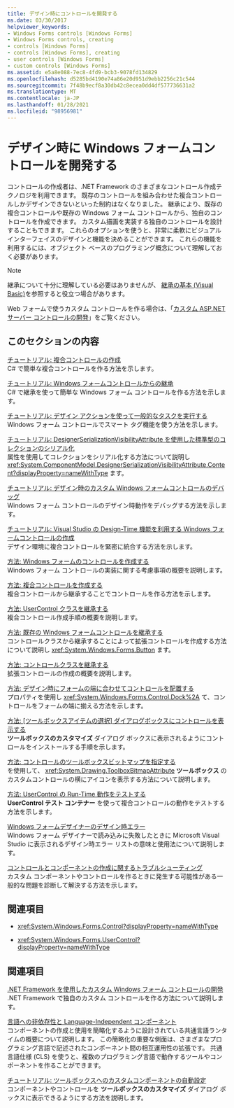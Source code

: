 ```yaml
---
title: デザイン時にコントロールを開発する
ms.date: 03/30/2017
helpviewer_keywords:
- Windows Forms controls [Windows Forms]
- Windows Forms controls, creating
- controls [Windows Forms]
- controls [Windows Forms], creating
- user controls [Windows Forms]
- custom controls [Windows Forms]
ms.assetid: e5a8e088-7ec8-4fd9-bcb3-9078fd134829
ms.openlocfilehash: d5285bd4190e74a86e20d951d9ebb2256c21c544
ms.sourcegitcommit: 7f48b9ecf8a30db42c8ecea0dd4df577736631a2
ms.translationtype: MT
ms.contentlocale: ja-JP
ms.lasthandoff: 01/28/2021
ms.locfileid: "98956981"
---
```

# <a name="develop-windows-forms-controls-at-design-time"></a>デザイン時に Windows フォームコントロールを開発する

コントロールの作成者は、.NET Framework のさまざまなコントロール作成テクノロジを利用できます。 既存のコントロールを組み合わせた複合コントロールしかデザインできないといった制約はなくなりました。 継承により、既存の複合コントロールや既存の Windows フォーム コントロールから、独自のコントロールを作成できます。 カスタム描画を実装する独自のコントロールを設計することもできます。 これらのオプションを使うと、非常に柔軟にビジュアル インターフェイスのデザインと機能を決めることができます。 これらの機能を利用するには、オブジェクト ベースのプログラミング概念について理解しておく必要があります。

> [!NOTE]
> 継承について十分に理解している必要はありませんが、 [継承の基本 (Visual Basic)](/dotnet/visual-basic/programming-guide/language-features/objects-and-classes/inheritance-basics)を参照すると役立つ場合があります。

Web フォームで使うカスタム コントロールを作る場合は、「[カスタム ASP.NET サーバー コントロールの開発](/previous-versions/aspnet/zt27tfhy(v=vs.100))」をご覧ください。

## <a name="in-this-section"></a>このセクションの内容

[チュートリアル: 複合コントロールの作成](walkthrough-authoring-a-composite-control-with-visual-csharp.md)\
C# で簡単な複合コントロールを作る方法を示します。

[チュートリアル: Windows フォームコントロールからの継承](walkthrough-inheriting-from-a-windows-forms-control-with-visual-csharp.md)\
C# で継承を使って簡単な Windows フォーム コントロールを作る方法を示します。

[チュートリアル: デザイン アクションを使って一般的なタスクを実行する](perform-common-tasks-design-actions.md)\
Windows フォーム コントロールでスマート タグ機能を使う方法を示します。

[チュートリアル: DesignerSerializationVisibilityAttribute を使用した標準型のコレクションのシリアル化](serializing-collections-designerserializationvisibilityattribute.md)\
属性を使用してコレクションをシリアル化する方法について説明し <xref:System.ComponentModel.DesignerSerializationVisibilityAttribute.Content?displayProperty=nameWithType> ます。

[チュートリアル: デザイン時のカスタム Windows フォームコントロールのデバッグ](walkthrough-debugging-custom-windows-forms-controls-at-design-time.md)\
Windows フォーム コントロールのデザイン時動作をデバッグする方法を示します。

[チュートリアル: Visual Studio の Design-Time 機能を利用する Windows フォームコントロールの作成](creating-a-wf-control-design-time-features.md)\
デザイン環境に複合コントロールを緊密に統合する方法を示します。

[方法: Windows フォームのコントロールを作成する](how-to-author-controls-for-windows-forms.md)\
Windows フォーム コントロールの実装に関する考慮事項の概要を説明します。

[方法: 複合コントロールを作成する](how-to-author-composite-controls.md)\
複合コントロールから継承することでコントロールを作る方法を示します。

[方法: UserControl クラスを継承する](how-to-inherit-from-the-usercontrol-class.md)\
複合コントロール作成手順の概要を説明します。

[方法: 既存の Windows フォームコントロールを継承する](how-to-inherit-from-existing-windows-forms-controls.md)\
コントロールクラスから継承することによって拡張コントロールを作成する方法について説明し <xref:System.Windows.Forms.Button> ます。

[方法: コントロールクラスを継承する](how-to-inherit-from-the-control-class.md)\
拡張コントロールの作成の概要を説明します。

[方法: デザイン時にフォームの端に合わせてコントロールを配置する](how-to-align-a-control-to-the-edges-of-forms-at-design-time.md)\
プロパティを使用し <xref:System.Windows.Forms.Control.Dock%2A> て、コントロールをフォームの端に揃える方法を示します。

[方法: [ツールボックスアイテムの選択] ダイアログボックスにコントロールを表示する](how-to-display-a-control-in-the-choose-toolbox-items-dialog-box.md)\
**ツールボックスのカスタマイズ** ダイアログ ボックスに表示されるようにコントロールをインストールする手順を示します。

[方法: コントロールのツールボックスビットマップを指定する](how-to-provide-a-toolbox-bitmap-for-a-control.md)\
を使用して、 <xref:System.Drawing.ToolboxBitmapAttribute> **ツールボックス** のカスタムコントロールの横にアイコンを表示する方法について説明します。

[方法: UserControl の Run-Time 動作をテストする](how-to-test-the-run-time-behavior-of-a-usercontrol.md)\
**UserControl テスト コンテナー** を使って複合コントロールの動作をテストする方法を示します。

[Windows フォームデザイナーのデザイン時エラー](design-time-errors-in-the-windows-forms-designer.md)\
Windows フォーム デザイナーで読み込みに失敗したときに Microsoft Visual Studio に表示されるデザイン時エラー リストの意味と使用法について説明します。

[コントロールとコンポーネントの作成に関するトラブルシューティング](troubleshooting-control-and-component-authoring.md)\
カスタム コンポーネントやコントロールを作るときに発生する可能性がある一般的な問題を診断して解決する方法を示します。

## <a name="reference"></a>関連項目

- <xref:System.Windows.Forms.Control?displayProperty=nameWithType>

- <xref:System.Windows.Forms.UserControl?displayProperty=nameWithType>

## <a name="related-sections"></a>関連項目

[.NET Framework を使用したカスタム Windows フォーム コントロールの開発](developing-custom-windows-forms-controls.md)\
.NET Framework で独自のカスタム コントロールを作る方法について説明します。

[言語への非依存性と Language-Independent コンポーネント](/dotnet/standard/language-independence-and-language-independent-components)\
コンポーネントの作成と使用を簡略化するように設計されている共通言語ランタイムの概要について説明します。 この簡略化の重要な側面は、さまざまなプログラミング言語で記述されたコンポーネント間の相互運用性の拡張です。 共通言語仕様 (CLS) を使うと、複数のプログラミング言語で動作するツールやコンポーネントを作ることができます。

[チュートリアル: ツールボックスへのカスタムコンポーネントの自動設定](walkthrough-automatically-populating-the-toolbox-with-custom-components.md)\
コンポーネントやコントロールを **ツールボックスのカスタマイズ** ダイアログ ボックスに表示できるようにする方法を説明します。
